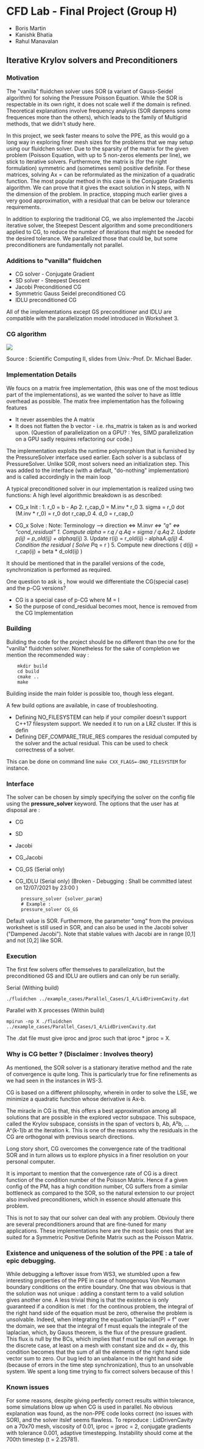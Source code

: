 # CFD Lab - Final Project (Group H)
- Boris Martin 
- Kanishk Bhatia 
- Rahul Manavalan
## Iterative Krylov solvers and Preconditioners  

### Motivation 

The "vanilla" fluidchen solver uses SOR (a variant of Gauss-Seidel algorithm) for solving the Pressure Poisson Equation. While the SOR is respectable in its own right, it does not scale well if the domain is refined. Theoretical explanations involve frequency analysis (SOR dampens some frequences more than the others), which leads to the family of Multigrid methods, that we didn't study here.

In this project, we seek faster means to solve the PPE, as this would go a long way in exploring finer mesh sizes for the problems that we may setup using our fluidchen solver. Due to the sparsity of the matrix for the given problem (Poisson Equation, with up to 5 non-zeros elements per line), we stick to iterative solvers. Furthermore, the matrix is (for the right formulation) symmetric and (sometimes semi) positive definite. For these matrices, solving Ax = can be reformulated as the minization of a quadratic function. The most popular method in this case is the Conjugate Gradients algorithm. We can prove that it gives the exact solution in N steps, with N the dimension of the problem. In practice, stopping much earlier gives a very good approximation, with a residual that can be below our tolerance requirements.


In addition to exploring the traditional CG, we also implemented the Jacobi iterative solver, the Steepest Descent algorithm and some preconditioners applied to CG, to reduce the number of iterations that might be needed for the desired tolerance. We parallelized those that could be, but some preconditioners are fundamentally not parallel.

### Additions to "vanilla" fluidchen 

- CG solver - Conjugate Gradient 
- SD solver - Steepest Descent 
- Jacobi Preconditioned CG 
- Symmetric Gauss Seidel preconditioned CG 
- IDLU preconditioned CG 

All of the implementations except GS preconditioner and IDLU are compatible with the parallelization model introduced in Worksheet 3. 

### CG algorithm

![](cg_algo.png)

Source : Scientific Computing II, slides from Univ.-Prof. Dr. Michael Bader.

### Implementation Details 

We foucs on a matrix free implementation, (this was one of the most tedious part of the implementations), as we wanted the solver to have as little overhead as possible. The matix free implementation has the following features 

- It never assembles the A matrix 
- It does not flatten the b vector - i.e. rhs_matrix is taken as is and worked upon. (Question of parallelization on a GPU? : Yes, SIMD parallelization on a GPU sadly requires refactoring our code.) 

The implementation exploits the runtime polymorphism that is furnished by the PressureSolver interface used earlier. Each solver is a subclass of PressureSolver.
Unlike SOR, most solvers need an initialization step. This was added to the interface (with a default, "do-nothing" implementation) and is called accordingly in the main loop

A typical preconditioned solver in our implementation is realized using two functions: 
A high level algorithmic breakdown is as described: 
- CG_x Init : 
            1. r_0 = b - Ap
            2. r_cap_0 = M.inv * r_0
            3. sigma = r_0 dot (M.inv * r_0) = r_0 dot r_cap_0
            4. d_0 = r_cap_0

- CG_x Solve :
            Note: Terminology --> direction <=> M.inv*r <=> "q" <=> "cond_residual"
            1. Compute alpha = r.q / q.Aq = sigma / q.Aq
            2. Update p(ij) = p_old(ij) + alpha*q(ij)
            3. Update r(ij) = r_old(ij) - alpha*A.q(ij)
            4. Condition the residual ( Solve P*q = r )
            5. Compute new directions ( d(ij) = r_cap(ij) + beta * d_old(ij) )

It should be mentioned that in the parallel versions of the code, synchronization is performed as required. 

One question to ask is , how would we differentiate the CG(special case) and the p-CG versions? 
- CG is a special case of p-CG where M = I
- So the purpose of cond_residual becomes moot, hence is removed from the CG Implementation 

### Building 

Building the code for the project should be no different than the one for the "vanilla" fluidchen solver. Nonetheless for the sake of completion we mention the recommended way :
        
        mkdir build 
        cd build 
        cmake .. 
        make 

Building inside the main folder is possible too, though less elegant.

A few build options are available, in case of troubleshooting.

- Defining NO_FILESYSTEM can help if your compiler doesn't support C++17 filesystem support. We needed it to run on a LRZ cluster. If this is defin
- Defining DEF_COMPARE_TRUE_RES compares the residual computed by the solver and the actual residual. This can be used to check correctness of a solver.

This can be done on command line `make CXX_FLAGS=-DNO_FILESYSTEM` for instance.

### Interface 

The solver can be chosen by simply specifying the solver on the config file using the **pressure_solver** keyword. The options that the user has at disposal are : 

- CG 
- SD
- Jacobi
- CG_Jacobi 
- CG_GS (Serial only)
- CG_IDLU (Serial only) (Broken - Debugging : Shall be committed latest on 12/07/2021 by 23:00 )




        pressure_solver {solver_param}
        # Example : 
        pressure_solver CG_GS

Default value is SOR. Furthermore, the parameter "omg" from the previous worksheet is still used in SOR, and can also be used in the Jacobi solver ("Dampened Jacobi"). Note that stable values with Jacobi are in range [0,1] and not [0,2] like SOR.

### Execution 

The first few solvers offer themselves to parallelization, but the preconditioned GS and IDLU are outliers and can only be run serially. 

Serial (Withing build) 
    
    ./fluidchen ../example_cases/Parallel_Cases/1_4/LidDrivenCavity.dat
    
Parallel with X processes (Within build)

    mpirun -np X ./fluidchen ../example_cases/Parallel_Cases/1_4/LidDrivenCavity.dat

The .dat file must give iproc and jproc such that iproc * jproc = X.

### Why is CG better ? (Disclaimer : Involves theory) 

As mentioned, the SOR solver is a stationary iterative method and the rate of convergence is quite long. This is particularly true for fine refinements as we had seen in the instances in WS-3. 

CG is based on a different philosophy, wherein in order to solve the LSE, we minimize a quadratic function whose derivative is Ax-b.

The miracle in CG is that, this offers a best approximation among all solutions that are possible in the explored vector subspace. This subspace, called the Krylov subspace, consists in the span of vectors b, Ab, A²b, ... A^(k-1)b at the iteration k. This is one of the reasons why the residuals in the CG are orthogonal with previous search directions.

Long story short, CG overcomes the convergence rate of the traditional SOR and in turn allows us to explore physics in a finer resolution on your personal computer. 

It is important to mention that the convergence rate of CG is a direct function of the condition number of the Poisson Matrix. Hence if a given config of the PM, has a high condition number, CG suffers from a similar bottleneck as compared to the SOR, so the natural extension to our project also involved preconditioners, which in essence should attenuate this problem. 

This is not to say that our solver can deal with any problem. Obviouly there are several preconditioners around that are fine-tuned for many applications. These implementations here are the most basic ones that are suited for a Symmetric Positive Definite Matrix such as the Poisson Matrix. 


### Existence and uniqueness of the solution of the PPE : a tale of epic debugging.

While debugging a leftover issue from WS3, we stumbled upon a few interesting properties of the PPE in case of homogenous Von Neumann boundary conditions on the entire boundary. One that was obvious is that the solution was not unique : adding a constant term to a valid solution gives another one.
A less trivial thing is that the existence is only guaranteed if a condition is met : for the continous problem, the integral of the right hand side of the equation must be zero, otherwise the problem is unsolvable. Indeed, when integrating the equation "laplacian(P) = f" over the domain, we see that the integral of f must equals the integrale of the laplacian, which, by Gauss theorem, is the flux of the pressure gradient. This flux is null by the BCs, which implies that f must be null on average.
In the discrete case, at least on a mesh with constant size and dx = dy, this condition becomes that the sum of all the elements of the right hand side vector sum to zero.
Our bug led to an unbalance in the right hand side (because of errors in the time step synchronization), thus to an unsolvable system. We spent a long time trying to fix correct solvers because of this !


### Known issues

For some reasons, despite giving perfectly correct results within tolerance, some simulations blow up when CG is used in parallel. No obvious explanation was found, as the non-PPE code looks correct (no issues with SOR), and the solver itslef seems flawless.
To reproduce : LidDrivenCavity on a 70x70 mesh, viscosity of 0.01, iproc = jproc = 2, conjugate gradients with tolerance 0.001, adaptive timestepping. Instability should come at the 700th timestep (t = 2.25781).
